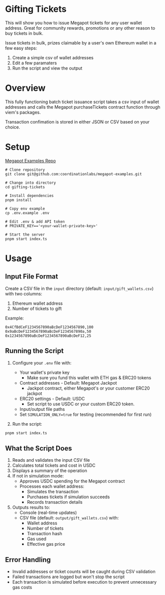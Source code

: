 # Gifting Tickets

This will show you how to issue Megapot tickets for any user wallet address.  Great for community rewards, promotions or any other reason to buy tickets in bulk.

Issue tickets in bulk, prizes claimable by a user's own Ethereum wallet in a few easy steps:
1. Create a simple csv of wallet addresses
2. Edit a few paramaters
3. Run the script and view the output

# Overview
This fully functioning batch ticket issuance script takes a csv input of wallet addresses and calls the Megapot purchaseTickets contract function through viem's packages.

Transaction confimation is stored in either JSON or CSV based on your choice.

# Setup

[Megapot Examples Repo](https://github.com/coordinationlabs/megapot-examples)

```
# Clone repository
git clone git@github.com:coordinationlabs/megapot-examples.git

# Change into directory
cd gifting-tickets

# Install dependencies
pnpm install

# Copy env example
cp .env.example .env

# Edit .env & add API token
# PRIVATE_KEY=='<your-wallet-private-key>'

# Start the server
pnpm start index.ts
```

# Usage

## Input File Format
Create a CSV file in the `input` directory (default: `input/gift_wallets.csv`) with two columns:
1. Ethereum wallet address
2. Number of tickets to gift

Example:
```csv
0x4CfBdCeF1234567890aBcDeF1234567890,100
0x9aBcDeF1234567890aBcDeF1234567890a,50
0x1234567890aBcDeF1234567890aBcDeF12,25
```

## Running the Script
1. Configure your `.env` file with:
    - Your wallet's private key
        - Make sure you fund this wallet with ETH gas & ERC20 tokens
    - Contract addresses - Default: Megapot Jackpot
        - Jackpot contract, either Megapot's or your customer ERC20 jackpot
    - ERC20 settings - Default: USDC
        - Set script to use USDC or your custom ERC20 token.
    - Input/output file paths
    - Set `SIMULATION_ONLY=true` for testing (recommended for first run)

2. Run the script:
```bash
pnpm start index.ts
```

## What the Script Does
1. Reads and validates the input CSV file
2. Calculates total tickets and cost in USDC
3. Displays a summary of the operation
4. If not in simulation mode:
   - Approves USDC spending for the Megapot contract
   - Processes each wallet address:
     - Simulates the transaction
     - Purchases tickets if simulation succeeds
     - Records transaction details
5. Outputs results to:
   - Console (real-time updates)
   - CSV file (default: `output/gift_wallets.csv`) with:
     - Wallet address
     - Number of tickets
     - Transaction hash
     - Gas used
     - Effective gas price

## Error Handling
- Invalid addresses or ticket counts will be caught during CSV validation
- Failed transactions are logged but won't stop the script
- Each transaction is simulated before execution to prevent unnecessary gas costs